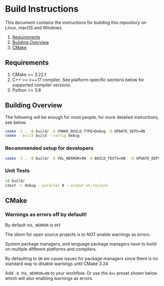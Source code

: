 <!--
Copyright 2023 The Khronos Group Inc.
Copyright 2023 Valve Corporation
Copyright 2023 LunarG, Inc.

SPDX-License-Identifier: Apache-2.0
-->

# Build Instructions

This document contains the instructions for building this repository on Linux, macOS and Windows.

1. [Requirements](#requirements)
2. [Building Overview](#building-overview)
3. [CMake](#cmake)

## Requirements

1. CMake >= 3.22.1
2. C++ >= c++17 compiler. See platform-specific sections below for supported compiler versions.
3. Python >= 3.8

## Building Overview

The following will be enough for most people, for more detailed instructions, see below.

```bash
cmake -S . -B build/ -D CMAKE_BUILD_TYPE=Debug -D UPDATE_DEPS=ON
cmake --build build --config Debug
```

### Recommended setup for developers

```bash
cmake -S . -B build/ -D VUL_WERROR=ON -D BUILD_TESTS=ON  -D UPDATE_DEPS=ON -D CMAKE_BUILD_TYPE=Debug
```

### Unit Tests

```bash
cd build/
ctest -C Debug --parallel 8 --output-on-failure
```

## CMake

### Warnings as errors off by default!

By default `VUL_WERROR` is `OFF`

The idiom for open source projects is to NOT enable warnings as errors.

System package managers, and language package managers have to build on multiple different platforms and compilers.

By defaulting to `ON` we cause issues for package managers since there is no standard way to disable warnings until CMake 3.24

Add `-D VUL_WERROR=ON` to your workflow. Or use the `dev` preset shown below which will also enabling warnings as errors.
